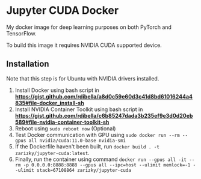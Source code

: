 # Jupyter CUDA Docker

My docker image for deep learning purposes on both PyTorch and TensorFlow.

To build this image it requires NVIDIA CUDA supported device.

## Installation

Note that this step is for Ubuntu with NVIDIA drivers installed.

1. Install Docker using bash script in **https://gist.github.com/rdibella/a8d0c59e60d3c41d8bd61016244a4835#file-docker_install-sh**
2. Install NVIDIA Container Toolkit using bash script in **https://gist.github.com/rdibella/c6b85247dada3b235ef9e3d0d20eb589#file-nvidia-container-toolkit-sh**
3. Reboot using ```sudo reboot now``` (Optional)
4. Test Docker communication with GPU using ```sudo docker run --rm --gpus all nvidia/cuda:11.0-base nvidia-smi```
6. If the Dockerfile haven't been built, run ```docker build . -t zarizky/jupyter-cuda:latest```.
7. Finally, run the container using command 
```docker run --gpus all -it --rm -p 0.0.0.0:8888:8888 --gpus all --ipc=host --ulimit memlock=-1 --ulimit stack=67108864 zarizky/jupyter-cuda```
